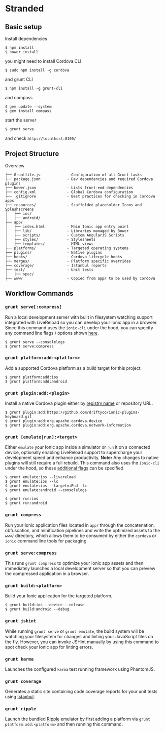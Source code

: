 # Stranded

## Basic setup

Install dependencies

    $ npm install
    $ bower install
    
you might need to install Cordova CLI

    $ sudo npm install -g cordova
    
and grunt CLI

    $ npm install -g grunt-cli
    
and compass

    $ gem update --system
    $ gem install compass
    
start the server

    $ grunt serve
    
and check `http://localhost:8100/`

## Project Structure

Overview

    ├── Gruntfile.js            - Configuration of all Grunt tasks
    ├── package.json            - Dev dependencies and required Cordova plugins
    ├── bower.json              - Lists front-end dependencies
    ├── config.xml              - Global Cordova configuration
    ├── .gitignore              - Best practices for checking in Cordova apps
    ├── resources/              - Scaffolded placeholder Icons and Splashscreens
    │   ├── ios/
    │   ├── android/
    ├── app/
    │   ├── index.html          - Main Ionic app entry point
    │   ├── lib/                - Libraries managed by Bower
    │   ├── scripts/            - Custom AngularJS Scripts
    │   ├── styles/             - Stylesheets
    │   ├── templates/          - HTML views
    ├── platforms/              - Targeted operating systems
    ├── plugins/                - Native plugins
    ├── hooks/                  - Cordova lifecycle hooks
    ├── merges/                 - Platform specific overrides
    ├── coverage/               - Istanbul reports
    ├── test/                   - Unit tests
    │   ├── spec/
    ├── www/                    - Copied from app/ to be used by Cordova

## Workflow Commands

### `grunt serve[:compress]`

Run a local development server with built in filesystem watching support integrated with LiveReload so you can develop your Ionic app in a browser. Since this command uses the `ionic-cli` under the hood, you can specify any command line flags / options shown [here](https://github.com/driftyco/ionic-cli#testing-in-a-browser).

    $ grunt serve --consolelogs
    $ grunt serve:compress

### `grunt platform:add:<platform>`

Add a supported Cordova platform as a build target for this project.

    $ grunt platform:add:ios
    $ grunt platform:add:android

### `grunt plugin:add:<plugin>`

Install a native Cordova plugin either by [registry name](http://plugins.cordova.io/) or repository URL.

    $ grunt plugin:add:https://github.com/driftyco/ionic-plugins-keyboard.git
    $ grunt plugin:add:org.apache.cordova.device
    $ grunt plugin:add:org.apache.cordova.network-information

### `grunt [emulate|run]:<target>`

Either `emulate` your Ionic app inside a simulator or `run` it on a connected device, optionally enabling LiveReload support to supercharge your development speed and enhance productivity. __Note:__ Any changes to native plugins will still require a full rebuild. This command also uses the `ionic-cli` under the hood, so these [additional flags](https://github.com/driftyco/ionic-cli/blob/master/README.md#live-reload-app-during-development-beta) can be specified.

    $ grunt emulate:ios --livereload
    $ grunt emulate:ios --lc
    $ grunt emulate:ios --target=iPad -lc
    $ grunt emulate:android --consolelogs

    $ grunt run:ios
    $ grunt run:android

### `grunt compress`

Run your Ionic application files located in `app/` through the concatenation, obfuscation, and minification pipelines and write the optimized assets to the `www/` directory, which allows them to be consumed by either the `cordova` or `ionic` command line tools for packaging.

### `grunt serve:compress`

This runs `grunt compress` to optimize your Ionic app assets and then immediately launches a local development server so that you can preview the compressed application in a browser.

### `grunt build:<platform>`

Build your Ionic application for the targeted platform.

    $ grunt build:ios --device --release
    $ grunt build:android --debug

### `grunt jshint`

While running `grunt serve` or `grunt emulate`, the build system will be watching your filesystem for changes and linting your JavaScript files on the fly. However, you can invoke JSHint manually by using this command to spot check your Ionic app for linting errors.

### `grunt karma`

Launches the configured `karma` test running framework using PhantomJS.

### `grunt coverage`

Generates a static site containing code coverage reports for your unit tests using [Istanbul](http://gotwarlost.github.io/istanbul/).

### `grunt ripple`

Launch the bundled [Ripple](http://ripple.incubator.apache.org/) emulator by first adding a platform via `grunt platform:add:<platform>` and then running this command.
